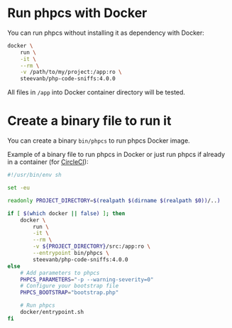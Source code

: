 # Run phpcs with Docker

You can run phpcs without installing it as dependency with Docker:

```bash
docker \
    run \
    -it \
    --rm \
    -v /path/to/my/project:/app:ro \
    steevanb/php-code-sniffs:4.0.0
```

All files in `/app` into Docker container directory will be tested.

# Create a binary file to run it

You can create a binary `bin/phpcs` to run phpcs Docker image.

Example of a binary file to run phpcs in Docker or just run phpcs if already in a container (for [CircleCI](circleci.md)):
```bash
#!/usr/bin/env sh

set -eu

readonly PROJECT_DIRECTORY=$(realpath $(dirname $(realpath $0))/..)

if [ $(which docker || false) ]; then
    docker \
        run \
        -it \
        --rm \
        -v ${PROJECT_DIRECTORY}/src:/app:ro \
        --entrypoint bin/phpcs \
        steevanb/php-code-sniffs:4.0.0
else
    # Add parameters to phpcs
    PHPCS_PARAMETERS="-p --warning-severity=0"
    # Configure your bootstrap file
    PHPCS_BOOTSTRAP="bootstrap.php"

    # Run phpcs
    docker/entrypoint.sh
fi
```

